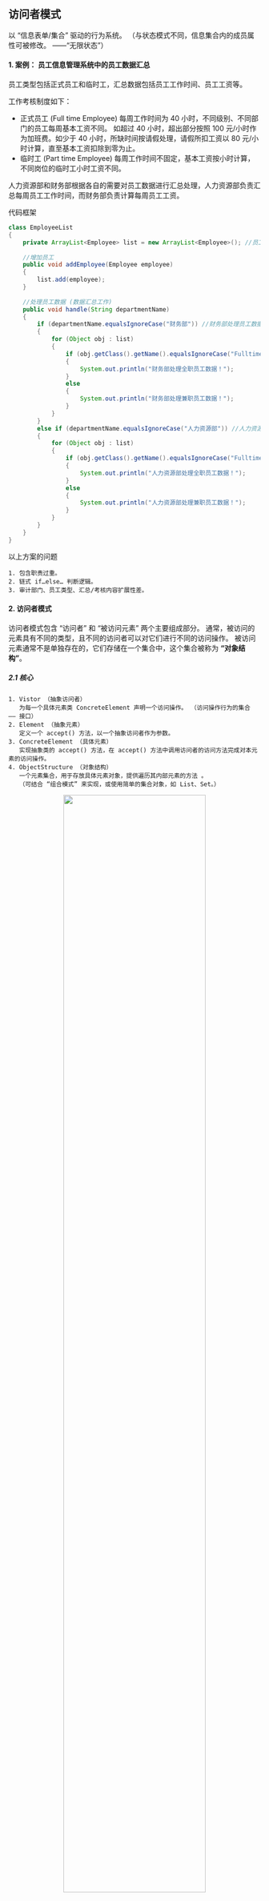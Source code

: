 ## 访问者模式
以 “信息表单/集合” 驱动的行为系统。 （与状态模式不同，信息集合内的成员属性可被修改。 ——“无限状态”）

#### 1. 案例： 员工信息管理系统中的员工数据汇总
员工类型包括正式员工和临时工，汇总数据包括员工工作时间、员工工资等。

工作考核制度如下：
* 正式员工 (Full time Employee) 每周工作时间为 40 小时，不同级别、不同部门的员工每周基本工资不同。
  如超过 40 小时，超出部分按照 100 元/小时作为加班费。如少于 40 小时，所缺时间按请假处理，请假所扣工资以 80 元/小时计算，直至基本工资扣除到零为止。
* 临时工 (Part time Employee) 每周工作时间不固定，基本工资按小时计算，不同岗位的临时工小时工资不同。

人力资源部和财务部根据各自的需要对员工数据进行汇总处理，人力资源部负责汇总每周员工工作时间，而财务部负责计算每周员工工资。

代码框架
```java
class EmployeeList
{
	private ArrayList<Employee> list = new ArrayList<Employee>(); //员工集合
 
	//增加员工
	public void addEmployee(Employee employee) 
	{
		list.add(employee);
	}
    
	//处理员工数据 (数据汇总工作)
	public void handle(String departmentName)
	{
		if (departmentName.equalsIgnoreCase("财务部")) //财务部处理员工数据
		{
			for (Object obj : list)
			{
				if (obj.getClass().getName().equalsIgnoreCase("FulltimeEmployee"))
				{
					System.out.println("财务部处理全职员工数据！");			
				}
				else 
				{
					System.out.println("财务部处理兼职员工数据！");
				}
			}
		}
		else if (departmentName.equalsIgnoreCase("人力资源部")) //人力资源部处理员工数据
		{
			for (Object obj : list)
			{
				if (obj.getClass().getName().equalsIgnoreCase("FulltimeEmployee"))
				{
					System.out.println("人力资源部处理全职员工数据！");					
				}
				else 
				{
					System.out.println("人力资源部处理兼职员工数据！");
				}
			}			
		}
	}
}
```
以上方案的问题
```
1. 包含职责过重。
2. 链式 if…else… 判断逻辑。
3. 审计部门、员工类型、汇总/考核内容扩展性差。
```

#### 2. 访问者模式
访问者模式包含 “访问者” 和 “被访问元素” 两个主要组成部分。 通常，被访问的元素具有不同的类型，且不同的访问者可以对它们进行不同的访问操作。
被访问元素通常不是单独存在的，它们存储在一个集合中，这个集合被称为 **“对象结构”**。

##### 2.1 核心
```
1. Vistor （抽象访问者）
   为每一个具体元素类 ConcreteElement 声明一个访问操作。 （访问操作行为的集合 —— 接口）
2. Element （抽象元素）
   定义一个 accept() 方法，以一个抽象访问者作为参数。
3. ConcreteElement （具体元素）
   实现抽象类的 accept() 方法，在 accept() 方法中调用访问者的访问方法完成对本元素的访问操作。
4. ObjectStructure （对象结构）
   一个元素集合，用于存放具体元素对象，提供遍历其内部元素的方法 。
   （可结合 “组合模式” 来实现，或使用简单的集合对象，如 List、Set。）
```
<div align="center"><img src="pics/visitor-pattern-1.jpg" width="75%"></div>

##### 2.2 代码框架
“访问者模式将系统/业务划分为： 访问行为 + 访问内容。 访问者的层次结构对应访问行为，元素类的层次结构对应访问内容。”

```
1. 注意： 元素类是针对抽象访问者进行编程。
2. ** “双重分派” 机制 **： 
    元素类针对抽象访问者编程，调用抽象访问者的 visit() 方法；
    具体访问者在实现 visit() 方法时， 调用具体元素类的 operation() 业务方法。
```

代码框架
```java
# 1. 抽象访问者

abstract class Visitor
{
	public abstract void visit(ConcreteElementA elementA);//访问具体元素A
	public abstract void visit(ConcreteElementB elementB);//访问具体元素B
	public void visit(ConcreteElementC elementC) //访问具体元素C
	{
		//元素ConcreteElementC操作代码
	}
}

# 2. 抽象元素

interface Element
{
	public void accept(Visitor visitor);
}

# 3. 具体元素

class ConcreteElementA implements Element
{
	public void accept(Visitor visitor)
	{
		visitor.visit(this); // **“双重分派”**： accept() -> visit() -> operationA()
	}
	
	public void operationA()
	{
		//业务方法
	}
}

# 4. 具体访问者

class ConcreteVisitor extends Visitor
{
	public void visit(ConcreteElementA elementA)
	{
		//元素ConcreteElementA操作代码
		elementA.operationA(); //业务方法 （**“双重分派”**）
	}
	public void visit(ConcreteElementB elementB)
	{
		//元素ConcreteElementB操作代码
	}
}

# 5. 对象结构


class ObjectStructure
{
	private ArrayList<Element> list = new ArrayList<Element>(); //定义一个集合用于存储元素对象
 
	public void accept(Visitor visitor)
	{
		Iterator i = list.iterator();
		
		while(i.hasNext())
		{
			((Element)i.next()).accept(visitor); //遍历访问集合中的每一个元素
		}
	}
 
	public void addElement(Element element)
	{
		list.add(element);
	}
 
	public void removeElement(Element element)
	{
		list.remove(element);
	}
}
```
在对象结构中，使用迭代器对存储在集合中的元素对象进行遍历，逐个调用每一个元素对象的 accept() 方法。

#### 3. 使用访问者模式重构员工考核系统
FADepartment 表示财务部，HRDepartment 表示人力资源部，它们充当具体访问者角色，其抽象父类 Department 充当抽象访问者角色。
FulltimeEmployee 表示正式员工，ParttimeEmployee 表示临时工，它们充当具体元素角色，其抽象父类 Employee 充当抽象元素角色。
EmployeeList 充当对象结构，用于存储员工列表。
<div align="center"><img src="pics/visitor-pattern-2.jpg" width="75%"></div>

代码框架
```java
# 1. 抽象元素类

//员工类：抽象元素类
interface Employee
{
	public void accept(Department handler); //接受一个抽象访问者访问
}

# 2. 具体元素

//全职员工类：具体元素类
class FulltimeEmployee implements Employee
{
	private String name;
	private double weeklyWage;
	private int workTime;
 
	public FulltimeEmployee(String name,double weeklyWage,int workTime)
	{
		this.name = name;
		this.weeklyWage = weeklyWage;
		this.workTime = workTime;
	}	

	//业务方法
	public void setName(String name) 
	{
		this.name = name; 
	}
 
	public void setWeeklyWage(double weeklyWage) 
	{
		this.weeklyWage = weeklyWage; 
	}
 
	public void setWorkTime(int workTime) 
	{
		this.workTime = workTime; 
	}
 
	public String getName() 
	{
		return (this.name); 
	}
 
	public double getWeeklyWage() 
	{
		return (this.weeklyWage); 
	}
 
	public int getWorkTime() 
	{
		return (this.workTime); 
	}

	//accept()访问入口
	public void accept(Department handler)
	{
		handler.visit(this); //调用访问者的访问方法
	}
}
 
//兼职员工类：具体元素类
class ParttimeEmployee implements Employee
{
	private String name;
	private double hourWage;
	private int workTime;
 
	public ParttimeEmployee(String name,double hourWage,int workTime)
	{
		this.name = name;
		this.hourWage = hourWage;
		this.workTime = workTime;
	}	

	//业务方法
	public void setName(String name) 
	{
		this.name = name; 
	}
 
	public void setHourWage(double hourWage) 
	{
		this.hourWage = hourWage; 
	}
 
	public void setWorkTime(int workTime) 
	{
		this.workTime = workTime; 
	}
 
	public String getName() 
	{
		return (this.name); 
	}
 
	public double getHourWage() 
	{
		return (this.hourWage); 
	}
 
	public int getWorkTime() 
	{
		return (this.workTime); 
	}

	//accept()访问入口
	public void accept(Department handler)
	{
		handler.visit(this); //调用访问者的访问方法
	}
}

# 3. 抽象访问者

//部门类：抽象访问者类
abstract class Department
{
	//声明一组重载的访问方法，用于访问不同类型的具体元素
	public abstract void visit(FulltimeEmployee employee);
	public abstract void visit(ParttimeEmployee employee);	
}

# 4. 具体访问者

//财务部类：具体访问者类
class FADepartment extends Department
{
	//实现财务部对全职员工的访问
	public void visit(FulltimeEmployee employee)
	{
		int workTime = employee.getWorkTime();
		double weekWage = employee.getWeeklyWage();
		if(workTime > 40)
		{
			weekWage = weekWage + (workTime - 40) * 100;
		}
		else if(workTime < 40)
		{
			weekWage = weekWage - (40 - workTime) * 80;
			if(weekWage < 0)
			{
				weekWage = 0;
			}
		}
		System.out.println("正式员工" + employee.getName() + "实际工资为：" + weekWage + "元。");			
	}
 
	//实现财务部对兼职员工的访问
	public void visit(ParttimeEmployee employee)
	{
		int workTime = employee.getWorkTime();
		double hourWage = employee.getHourWage();
		System.out.println("临时工" + employee.getName() + "实际工资为：" + workTime * hourWage + "元。");		
	}		
}
 
//人力资源部类：具体访问者类
class HRDepartment extends Department
{
	//实现人力资源部对全职员工的访问
	public void visit(FulltimeEmployee employee)
	{
		int workTime = employee.getWorkTime();
		System.out.println("正式员工" + employee.getName() + "实际工作时间为：" + workTime + "小时。");
		if(workTime > 40)
		{
			System.out.println("正式员工" + employee.getName() + "加班时间为：" + (workTime - 40) + "小时。");
		}
		else if(workTime < 40)
		{
			System.out.println("正式员工" + employee.getName() + "请假时间为：" + (40 - workTime) + "小时。");
		}						
	}
 
	//实现人力资源部对兼职员工的访问
	public void visit(ParttimeEmployee employee)
	{
		int workTime = employee.getWorkTime();
		System.out.println("临时工" + employee.getName() + "实际工作时间为：" + workTime + "小时。");
	}		
}

# 5. 对象结构

//员工列表类：对象结构
class EmployeeList
{
	//定义一个集合用于存储员工对象
	private ArrayList<Employee> list = new ArrayList<Employee>();
 
	public void addEmployee(Employee employee)
	{
		list.add(employee);
	}
 
	//遍历访问员工集合中的每一个员工对象
	public void accept(Department handler)
	{
		for(Object obj : list)
		{
			((Employee)obj).accept(handler);
		}
	}
}

# 6. 主程序 （main）

<?xml version="1.0"?>
<config>
    <className>FADepartment</className>
</config>

class XMLUtil
{
	//该方法用于从XML配置文件中提取具体类类名，并返回一个实例对象
	public static Object getBean()
	{
		try
		{
			//创建文档对象
			DocumentBuilderFactory dFactory = DocumentBuilderFactory.newInstance();
			DocumentBuilder builder = dFactory.newDocumentBuilder();
			Document doc;							
			doc = builder.parse(new File("config.xml")); 
		
			//获取包含类名的文本节点
			NodeList nl = doc.getElementsByTagName("className");
			Node classNode = nl.item(0).getFirstChild();
			String cName = classNode.getNodeValue();
            
			//通过类名生成实例对象并将其返回
			Class c = Class.forName(cName);
			Object obj = c.newInstance();
			return obj;
		}   
		catch(Exception e)
		{
			e.printStackTrace();
			return null;
		}
	}
}

class Client
{
	public static void main(String args[])
	{
		EmployeeList list = new EmployeeList();
		Employee fte1,fte2,fte3,pte1,pte2;
 
		fte1 = new FulltimeEmployee("张无忌",3200.00,45);
		fte2 = new FulltimeEmployee("杨过",2000.00,40);
		fte3 = new FulltimeEmployee("段誉",2400.00,38);
		pte1 = new ParttimeEmployee("洪七公",80.00,20);
		pte2 = new ParttimeEmployee("郭靖",60.00,18);
 
		list.addEmployee(fte1);
		list.addEmployee(fte2);
		list.addEmployee(fte3);
		list.addEmployee(pte1);
		list.addEmployee(pte2);
 
		Department dep;
		dep = (Department)XMLUtil.getBean();
		list.accept(dep);
	}
}
```

思考
```
访问者模式是否符合“开闭原则”？ （从增加新的访问者和增加新的元素两方面考虑。）
(1) 增加一种新的访问者时，无需修改元素类与对象结构，符合“开闭原则”。
(2) 增加一种新的具体元素，需在原有的抽象访问者类和具体访问者类中增加相应的访问方法。
综上所述，访问者模式与抽象工厂模式类似，对“开闭原则”的支持具有倾斜性.
```

#### 4. 访问者模式与组合模式联用
对象结构是存储元素对象的集合，常使用迭代器来遍历对象结构。 其实，具体元素之间可以存在整体与部分关系，有些元素作为容器对象，有些元素作为成员对象，可以使用组合模式来组织元素。

##### 引入组合模式后的访问者模式结构图
<div align="center"><img src="pics/visitor-pattern-3.jpg" width="75%"></div>

提醒
```
要防止单独将已增加到容器元素中的叶子元素再次加入对象结构中。
```

#### 5. 本模式优缺点
访问者模式使用条件较为苛刻，本身结构也较为复杂。 当系统中存在一个较为复杂的对象结构时，考虑使用访问者模式。
在 XML 文档解析、编译器的设计、复杂集合对象的处理等领域访问者模式得到了一定的应用。
```
优：
▪ 增加新的访问操作很方便。 （但增加新的元素不方便。）
▪ 将访问行为集中到一个访问者对象中，而不是分散在一个个的元素类中。 （“双重分派” 机制，与状态模式和命令模式的区别。）
缺：
▪ 增加新的元素类很困难。
▪ 访问者模式要求访问者对象访问并调用每一个元素对象的操作，意味着元素对象有时候必须暴露一些自己的内部操作和内部状态。
  （“双重分派” 机制的缺点）
```
适用场景
```
▫ 对一个对象结构中的元素对象进行很多不同的并且不相关的操作。
```
